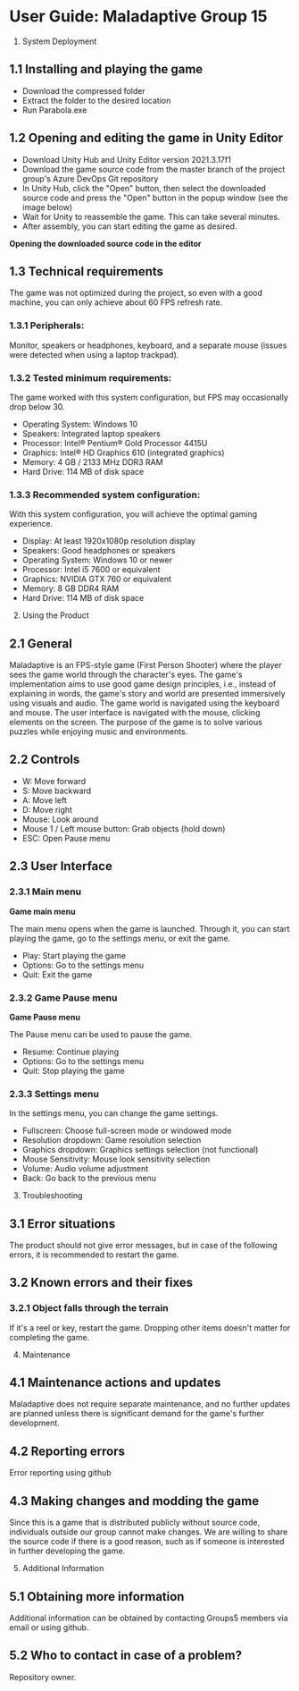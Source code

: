 # User Guide: Maladaptive Group 15

1. System Deployment

## 1.1 Installing and playing the game
- Download the compressed folder
- Extract the folder to the desired location
- Run Parabola.exe

## 1.2 Opening and editing the game in Unity Editor
- Download Unity Hub and Unity Editor version 2021.3.17f1
- Download the game source code from the master branch of the project group's Azure DevOps Git repository
- In Unity Hub, click the "Open" button, then select the downloaded source code and press the "Open" button in the popup window (see the image below)
- Wait for Unity to reassemble the game. This can take several minutes.
- After assembly, you can start editing the game as desired.

**Opening the downloaded source code in the editor**

## 1.3 Technical requirements
The game was not optimized during the project, so even with a good machine, you can only achieve about 60 FPS refresh rate.

### 1.3.1 Peripherals:
Monitor, speakers or headphones, keyboard, and a separate mouse (issues were detected when using a laptop trackpad).

### 1.3.2 Tested minimum requirements:
The game worked with this system configuration, but FPS may occasionally drop below 30.
- Operating System: Windows 10
- Speakers: Integrated laptop speakers
- Processor: Intel® Pentium® Gold Processor 4415U
- Graphics: Intel® HD Graphics 610 (integrated graphics)
- Memory: 4 GB / 2133 MHz DDR3 RAM
- Hard Drive: 114 MB of disk space

### 1.3.3 Recommended system configuration:
With this system configuration, you will achieve the optimal gaming experience.
- Display: At least 1920x1080p resolution display
- Speakers: Good headphones or speakers
- Operating System: Windows 10 or newer
- Processor: Intel i5 7600 or equivalent
- Graphics: NVIDIA GTX 760 or equivalent
- Memory: 8 GB DDR4 RAM
- Hard Drive: 114 MB of disk space

2. Using the Product

## 2.1 General
Maladaptive is an FPS-style game (First Person Shooter) where the player sees the game world through the character's eyes. The game's implementation aims to use good game design principles, i.e., instead of explaining in words, the game's story and world are presented immersively using visuals and audio. The game world is navigated using the keyboard and mouse. The user interface is navigated with the mouse, clicking elements on the screen. The purpose of the game is to solve various puzzles while enjoying music and environments.

## 2.2 Controls
- W: Move forward
- S: Move backward
- A: Move left
- D: Move right
- Mouse: Look around
- Mouse 1 / Left mouse button: Grab objects (hold down)
- ESC: Open Pause menu

## 2.3 User Interface

### 2.3.1 Main menu
**Game main menu**

The main menu opens when the game is launched. Through it, you can start playing the game, go to the settings menu, or exit the game.
- Play: Start playing the game
- Options: Go to the settings menu
- Quit: Exit the game

### 2.3.2 Game Pause menu
**Game Pause menu**

The Pause menu can be used to pause the game.
- Resume: Continue playing
- Options: Go to the settings menu
- Quit: Stop playing the game

### 2.3.3 Settings menu

In the settings menu, you can change the game settings.
- Fullscreen: Choose full-screen mode or windowed mode
- Resolution dropdown: Game resolution selection
- Graphics dropdown: Graphics settings selection (not functional)
- Mouse Sensitivity: Mouse look sensitivity selection
- Volume: Audio volume adjustment
- Back: Go back to the previous menu

3. Troubleshooting

## 3.1 Error situations
The product should not give error messages, but in case of the following errors, it is recommended to restart the game.

## 3.2 Known errors and their fixes
### 3.2.1 Object falls through the terrain
If it's a reel or key, restart the game. Dropping other items doesn't matter for completing the game.


4. Maintenance

## 4.1 Maintenance actions and updates
Maladaptive does not require separate maintenance, and no further updates are planned unless there is significant demand for the game's further development.

## 4.2 Reporting errors
Error reporting using github

## 4.3 Making changes and modding the game
Since this is a game that is distributed publicly without source code, individuals outside our group cannot make changes. We are willing to share the source code if there is a good reason, such as if someone is interested in further developing the game.

5. Additional Information

## 5.1 Obtaining more information
Additional information can be obtained by contacting Groups5 members via email or using github.

## 5.2 Who to contact in case of a problem?
Repository owner.

